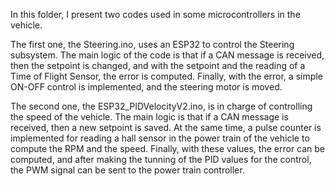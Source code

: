 In this folder, I present two codes used in some microcontrollers in the vehicle.

The first one, the Steering.ino, uses an ESP32 to control the Steering subsystem. The main logic of the code is that if a CAN message is received, then the setpoint is changed, and with the setpoint and the reading of a Time of Flight Sensor, the error is computed. Finally, with the error, a simple ON-OFF control is implemented, and the steering motor is moved.

The second one, the ESP32_PIDVelocityV2.ino, is in charge of controlling the speed of the vehicle. 
The main logic is that if a CAN message is received, then a new setpoint is saved. At the same time, a pulse counter is implemented for reading a hall sensor in the power train of the vehicle to compute the RPM and the speed. Finally, with these values, the error can be computed, and after making the tunning of the PID values for the control, the PWM signal can be sent to the power train controller.
